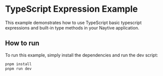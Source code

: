 # TypeScript Expression Example

This example demonstrates how to use TypeScript basic typescript expressions and built-in type methods in your Naytive application.

## How to run

To run this example, simply install the dependencies and run the dev script:

```bash
pnpm install
pnpm run dev
```
